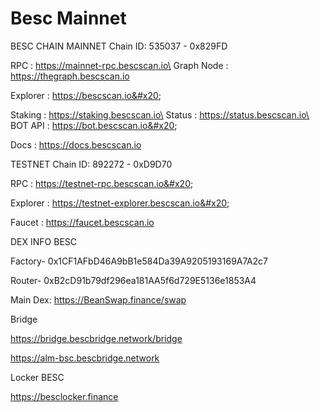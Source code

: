 # Besc Mainnet

BESC CHAIN MAINNET Chain ID: 535037 - 0x829FD&#x20;

RPC : https://mainnet-rpc.bescscan.io\
Graph Node : https://thegraph.bescscan.io

Explorer : https://bescscan.io&#x20;

Staking : https://staking.bescscan.io\
Status : https://status.bescscan.io\
BOT API : https://bot.bescscan.io&#x20;

Docs : https://docs.bescscan.io

TESTNET Chain ID: 892272 - 0xD9D70&#x20;

RPC : https://testnet-rpc.bescscan.io&#x20;

Explorer : https://testnet-explorer.bescscan.io&#x20;

Faucet : https://faucet.bescscan.io

DEX INFO BESC

Factory- 0x1CF1AFbD46A9bB1e584Da39A9205193169A7A2c7

Router- 0xB2cD91b79df296ea181AA5f6d729E5136e1853A4

Main Dex: https://BeanSwap.finance/swap

Bridge

https://bridge.bescbridge.network/bridge

https://alm-bsc.bescbridge.network

Locker BESC

https://besclocker.finance
